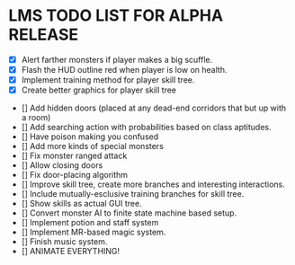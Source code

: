 # LMS TODO LIST FOR ALPHA RELEASE

- [X] Alert farther monsters if player makes a big scuffle.
- [X] Flash the HUD outline red when player is low on health.
- [X] Implement training method for player skill tree.
- [X] Create better graphics for player skill tree
- [] Add hidden doors (placed at any dead-end corridors that but up with a room)
- [] Add searching action with probabilities based on class aptitudes.
- [] Have poison making you confused
- [] Add more kinds of special monsters
- [] Fix monster ranged attack
- [] Allow closing doors
- [] Fix door-placing algorithm
- [] Improve skill tree, create more branches and interesting interactions.
- [] Include mutually-esclusive training branches for skill tree.
- [] Show skills as actual GUI tree.
- [] Convert monster AI to finite state machine based setup.
- [] Implement potion and staff system
- [] Implement MR-based magic system.
- [] Finish music system.
- [] ANIMATE EVERYTHING!
